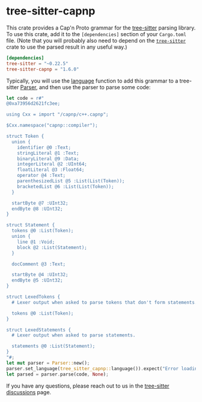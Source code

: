 # tree-sitter-capnp

This crate provides a Cap'n Proto grammar for the [tree-sitter][] parsing library.
To use this crate, add it to the `[dependencies]` section of your `Cargo.toml`
file. (Note that you will probably also need to depend on the
[`tree-sitter`][tree-sitter crate] crate to use the parsed result in any useful
way.)

```toml
[dependencies]
tree-sitter = "~0.22.5"
tree-sitter-capnp = "1.6.0"
```

Typically, you will use the [language][language func] function to add this
grammar to a tree-sitter [Parser][], and then use the parser to parse some code:

```rust
let code = r#"
@0xa73956d2621fc3ee;

using Cxx = import "/capnp/c++.capnp";

$Cxx.namespace("capnp::compiler");

struct Token {
  union {
    identifier @0 :Text;
    stringLiteral @1 :Text;
    binaryLiteral @9 :Data;
    integerLiteral @2 :UInt64;
    floatLiteral @3 :Float64;
    operator @4 :Text;
    parenthesizedList @5 :List(List(Token));
    bracketedList @6 :List(List(Token));
  }

  startByte @7 :UInt32;
  endByte @8 :UInt32;
}

struct Statement {
  tokens @0 :List(Token);
  union {
    line @1 :Void;
    block @2 :List(Statement);
  }

  docComment @3 :Text;

  startByte @4 :UInt32;
  endByte @5 :UInt32;
}

struct LexedTokens {
  # Lexer output when asked to parse tokens that don't form statements.

  tokens @0 :List(Token);
}

struct LexedStatements {
  # Lexer output when asked to parse statements.

  statements @0 :List(Statement);
}
"#;
let mut parser = Parser::new();
parser.set_language(tree_sitter_capnp::language()).expect("Error loading Cap'n Proto grammar");
let parsed = parser.parse(code, None);
```

If you have any questions, please reach out to us in the [tree-sitter
discussions] page.

[language func]: https://docs.rs/tree-sitter-capnp/*/tree_sitter_capnp/fn.language.html
[parser]: https://docs.rs/tree-sitter/*/tree_sitter/struct.Parser.html
[tree-sitter]: https://tree-sitter.github.io/
[tree-sitter crate]: https://crates.io/crates/tree-sitter
[tree-sitter discussions]: https://github.com/tree-sitter/tree-sitter/discussions
